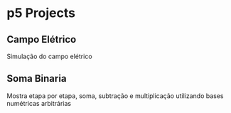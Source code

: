 # p5 Projects

## Campo Elétrico

Simulação do campo elétrico

## Soma Binaria

Mostra etapa por etapa, soma, subtração e multiplicação utilizando bases numétricas arbitrárias
